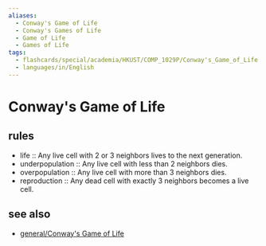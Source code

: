```yaml
---
aliases:
  - Conway's Game of Life
  - Conway's Games of Life
  - Game of Life
  - Games of Life
tags:
  - flashcards/special/academia/HKUST/COMP_1029P/Conway's_Game_of_Life
  - languages/in/English
---
```


# Conway's Game of Life

## rules

- life :: Any live cell with 2 or 3 neighbors lives to the next generation. <!--SR:!2024-02-04,4,270-->
- underpopulation :: Any live cell with less than 2 neighbors dies. <!--SR:!2024-02-04,4,270-->
- overpopulation :: Any live cell with more than 3 neighbors dies. <!--SR:!2024-02-04,4,270-->
- reproduction :: Any dead cell with exactly 3 neighbors becomes a live cell. <!--SR:!2024-02-04,4,270-->

## see also

- [general/Conway's Game of Life](../../../../general/Conway's%20Game%20of%20Life.md)
